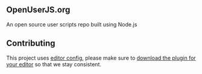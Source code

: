 ## OpenUserJS.org

An open source user scripts repo built using Node.js

## Contributing

This project uses [editor config](http://editorconfig.org/), please make sure to [download the plugin for your editor](http://editorconfig.org/#download) so that we stay consistent.
